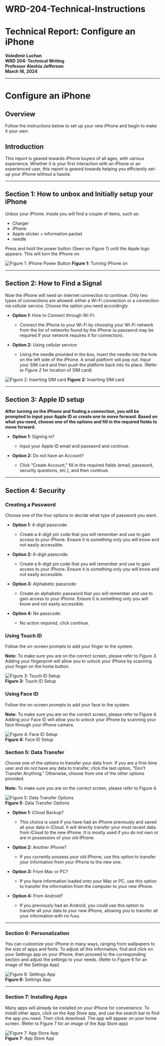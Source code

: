# WRD-204-Technical-Instructions
# Technical Report: Configure an iPhone

**Volodimir Luchan**  
**WRD 204: Technical Writing**  
**Professor Aleshia Jefferson**  
**March 16, 2024**  

---

# **Configure an iPhone**

## Overview

Follow the instructions below to set up your new iPhone and begin to make it your own.

## **Introduction**

This report is geared towards iPhone buyers of all ages, with various experience. Whether it is your first interaction with an iPhone or an experienced user, this report is geared towards helping you efficiently set-up your iPhone without a hassle.

---

## Section 1: How to unbox and Initially setup your iPhone

Unbox your iPhone. Inside you will find a couple of items, such as:
- Charger
- iPhone
- Apple sticker + information packet
- needle

Press and hold the power button (Seen on *Figure 1*) until the Apple logo appears. This will turn the iPhone on.

![Figure 1: iPhone Power Button](images/media/image1.png)
**Figure 1:** Turning iPhone on

---

## Section 2: How to Find a Signal

Now the iPhone will need an internet connection to continue. Only two types of connections are allowed: either a Wi-Fi connection or a connection via cellular service. Choose the option you need accordingly.

- **Option 1:** How to Connect through Wi-Fi:
  - Connect the iPhone to your Wi-Fi by choosing your Wi-Fi network from the list of networks found by the iPhone (a password may be required if your network requires it for connection).

- **Option 2:** Using cellular service:
  - Using the needle provided in the box, insert the needle into the hole on the left side of the iPhone. A small platform will pop out. Input your SIM card and then push the platform back into its place. (Refer to *Figure 2* for location of SIM card)

![Figure 2: Inserting SIM card](images/media/image2.png)
**Figure 2:** Inserting SIM card

---

## Section 3: Apple ID setup

**After turning on the iPhone and finding a connection, you will be prompted to input your Apple ID or create one to move forward. Based on what you need, choose one of the options and fill in the required fields to move forward.**

- **Option 1:** Signing in?
  - Input your Apple ID email and password and continue.

- **Option 2:** Do not have an Account?
  - Click “Create Account,” fill in the required fields (email, password, security questions, etc.), and then continue.

---

## Section 4: Security

### **Creating a Password**

Choose one of the four options to decide what type of password you want.

- **Option 1:** 4-digit passcode:
  - Create a 4-digit pin code that you will remember and use to gain access to your iPhone. Ensure it is something only you will know and not easily accessible.

- **Option 2:** 6-digit passcode:
  - Create a 6-digit pin code that you will remember and use to gain access to your iPhone. Ensure it is something only you will know and not easily accessible.

- **Option 3:** Alphabetic passcode:
  - Create an alphabetic password that you will remember and use to gain access to your iPhone. Ensure it is something only you will know and not easily accessible.

- **Option 4:** No passcode:
  - No action required, click continue.

### **Using Touch ID**

Follow the on-screen prompts to add your finger to the system.

**Note:** To make sure you are on the correct screen, please refer to *Figure 3*. Adding your fingerprint will allow you to unlock your iPhone by scanning your finger on the home button.

![Figure 3: Touch ID Setup](images/media/image3.png)  
**Figure 3:** Touch ID Setup

### **Using Face ID**

Follow the on-screen prompts to add your face to the system.

**Note:** To make sure you are on the correct screen, please refer to Figure 4. Adding your Face ID will allow you to unlock your iPhone by scanning your face through your iPhone camera.

![Figure 4: Face ID Setup](images/media/image4.png)  
**Figure 4:** Face ID Setup

### **Section 5: Data Transfer**

Choose one of the options to transfer your data from. If you are a first-time user and do not have any data to transfer, click the last option, “Don’t Transfer Anything.” Otherwise, choose from one of the other options provided.

**Note:** To make sure you are on the correct screen, please refer to Figure 4.

![Figure 5: Data Transfer Options](images/media/image5.png)  
**Figure 5:** Data Transfer Options

- **Option 1:** iCloud Backup?
  - This choice is used if you have had an iPhone previously and saved all your data in iCloud. It will directly transfer your most recent data from iCloud to the new iPhone. It is mostly used if you do not own or are in possession of your old iPhone.

- **Option 2:** Another iPhone?
  - If you currently possess your old iPhone, use this option to transfer your information from your iPhone to the new one.

- **Option 3:** From Mac or PC?
  - If you have information loaded onto your Mac or PC, use this option to transfer the information from the computer to your new iPhone.

- **Option 4:** From Android?
  - If you previously had an Android, you could use this option to transfer all your data to your new iPhone, allowing you to transfer all your information with no fuss.

---

### **Section 6: Personalization**

You can customize your iPhone in many ways, ranging from wallpapers to the size of apps and fonts. To adjust all this information, find and click on your Settings app on your iPhone, then proceed to the corresponding section and adjust the settings to your needs. (Refer to Figure 6 for an image of the Settings App)

![Figure 6: Settings App](images/media/image6.png)  
**Figure 6:** Settings App

---

### **Section 7: Installing Apps**

Many apps will already be installed on your iPhone for convenience. To install other apps, click on the App Store app, and use the search bar to find the app you need. Then click download. The app will appear on your home screen. (Refer to Figure 7 for an image of the App Store app)

![Figure 7: App Store App](images/media/image7.png)  
**Figure 7:** App Store App


